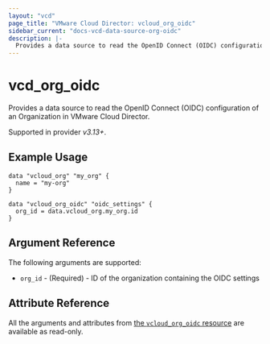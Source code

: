 ```yaml
---
layout: "vcd"
page_title: "VMware Cloud Director: vcloud_org_oidc"
sidebar_current: "docs-vcd-data-source-org-oidc"
description: |-
  Provides a data source to read the OpenID Connect (OIDC) configuration of an Organization in VMware Cloud Director.
---
```


# vcd\_org\_oidc

Provides a data source to read the OpenID Connect (OIDC) configuration of an Organization in VMware Cloud Director.

Supported in provider *v3.13+*.

## Example Usage

```hcl
data "vcloud_org" "my_org" {
  name = "my-org"
}

data "vcloud_org_oidc" "oidc_settings" {
  org_id = data.vcloud_org.my_org.id
}
```

## Argument Reference

The following arguments are supported:

* `org_id` - (Required) - ID of the organization containing the OIDC settings

## Attribute Reference

All the arguments and attributes from [the `vcloud_org_oidc` resource](/providers/vmware/vcd/latest/docs/resources/org_oidc) are available as read-only.
